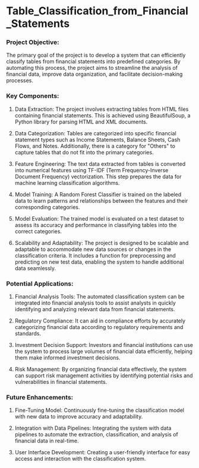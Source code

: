 # Table_Classification_from_Financial_Statements


### Project Objective:
The primary goal of the project is to develop a system that can efficiently classify tables from financial statements into predefined categories. By automating this process, the project aims to streamline the analysis of financial data, improve data organization, and facilitate decision-making processes.

### Key Components:

1. Data Extraction: The project involves extracting tables from HTML files containing financial statements. This is achieved using BeautifulSoup, a Python library for parsing HTML and XML documents.

2. Data Categorization: Tables are categorized into specific financial statement types such as Income Statements, Balance Sheets, Cash Flows, and Notes. Additionally, there is a category for "Others" to capture tables that do not fit into the primary categories.

3. Feature Engineering: The text data extracted from tables is converted into numerical features using TF-IDF (Term Frequency-Inverse Document Frequency) vectorization. This step prepares the data for machine learning classification algorithms.

4. Model Training: A Random Forest Classifier is trained on the labeled data to learn patterns and relationships between the features and their corresponding categories.

5. Model Evaluation: The trained model is evaluated on a test dataset to assess its accuracy and performance in classifying tables into the correct categories.

6. Scalability and Adaptability: The project is designed to be scalable and adaptable to accommodate new data sources or changes in the classification criteria. It includes a function for preprocessing and predicting on new test data, enabling the system to handle additional data seamlessly.

### Potential Applications:

1. Financial Analysis Tools: The automated classification system can be integrated into financial analysis tools to assist analysts in quickly identifying and analyzing relevant data from financial statements.

2. Regulatory Compliance: It can aid in compliance efforts by accurately categorizing financial data according to regulatory requirements and standards.

3. Investment Decision Support: Investors and financial institutions can use the system to process large volumes of financial data efficiently, helping them make informed investment decisions.

4. Risk Management: By organizing financial data effectively, the system can support risk management activities by identifying potential risks and vulnerabilities in financial statements.

### Future Enhancements:

1. Fine-Tuning Model: Continuously fine-tuning the classification model with new data to improve accuracy and adaptability.

2. Integration with Data Pipelines: Integrating the system with data pipelines to automate the extraction, classification, and analysis of financial data in real-time.

3. User Interface Development: Creating a user-friendly interface for easy access and interaction with the classification system.
